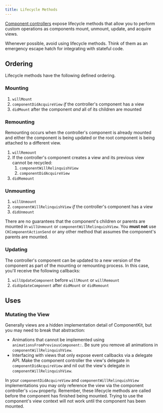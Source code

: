 ```yaml
---
title: Lifecycle Methods
---
```


[Component controllers](./component-controllers) expose lifecycle methods that allow you to perform custom operations as components mount, unmount, update, and acquire views.

<div class="note">

Whenever possible, avoid using lifecycle methods. Think of them as an emergency escape hatch for integrating with stateful code.

</div>

## Ordering

Lifecycle methods have the following defined ordering.

### Mounting

1. `willMount`
2. `componentDidAcquireView` *if* the controller's component has a view
3. `didMount` after the component *and* all of its children are mounted

### Remounting

Remounting occurs when the controller's component is already mounted and either the component is being updated or the root component is being attached to a different view.

1. `willRemount`
2. If the controller's component creates a view and its previous view cannot be recycled:
    1. `componentWillRelinquishView`
    2. `componentDidAcquireView`
3. `didRemount`

### Unmounting

1. `willUnmount`
2. `componentWillRelinquishView` *if* the controller's component has a view
3. `didUnmount`

<div class="note-important">

There are no guarantees that the component's children or parents are mounted in `willUnmount` or `componentWillRelinquishView`. You <b>must not</b> use `CKComponentActionSend` or any other method that assumes the component's parents are mounted.

</div>

### Updating

The controller's component can be updated to a new version of the component as part of the mounting or remounting process. In this case, you'll receive the following callbacks:

1. `willUpdateComponent` before `willMount` or `willRemount`
2. `didUpdateComponent` after `didMount` or `didRemount`

## Uses

### Mutating the View

Generally views are a hidden implementation detail of ComponentKit, but you may need to break that abstraction:

- Animations that cannot be implemented using `animationsFromPreviousComponent:`. Be sure you remove all animations in `componentWillRelinquishView`.
- Interfacing with views that only expose event callbacks via a delegate API. Make the component controller the view's delegate in `componentDidAcquireView` and nil out the view's delegate in `componentWillRelinquishView`.

<div class="note">

In your `componentDidAcquireView` and `componentWillRelinquishView` implementations you may only reference the view via the component controller's `view` property. Remember, these lifecycle methods are called before the component has finished being mounted. Trying to use the component's view context will not work until the component has been mounted.

</div>
